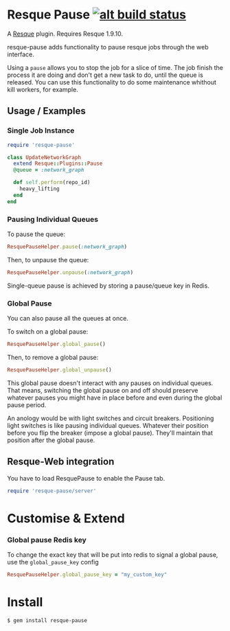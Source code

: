 # Resque Pause [![alt build status][1]][2]

[1]: https://secure.travis-ci.org/wandenberg/resque-pause.png
[2]: http://travis-ci.org/#!/wandenberg/resque-pause


A [Resque][rq] plugin. Requires Resque 1.9.10.

resque-pause adds functionality to pause resque jobs through the web interface.

Using a `pause` allows you to stop the job for a slice of time.
The job finish the process it are doing and don't get a new task to do,
until the queue is released.
You can use this functionality to do some maintenance whithout kill workers, for example.

Usage / Examples
----------------

### Single Job Instance

```ruby
require 'resque-pause'

class UpdateNetworkGraph
  extend Resque::Plugins::Pause
  @queue = :network_graph

  def self.perform(repo_id)
    heavy_lifting
  end
end
```

### Pausing Individual Queues

To pause the queue:

```ruby
ResquePauseHelper.pause(:network_graph)
```

Then, to unpause the queue:

```ruby
ResquePauseHelper.unpause(:network_graph)
```

Single-queue pause is achieved by storing a pause/queue key in Redis.


### Global Pause

You can also pause all the queues at once.

To switch on a global pause:

```ruby
ResquePauseHelper.global_pause()
```

Then, to remove a global pause:

```ruby
ResquePauseHelper.global_unpause()
```

This global pause doesn't interact with any pauses on individual queues. That means, switching the global pause on and off should preserve whatever pauses you might have in place before and even during the global pause period.

An anology would be with light switches and circuit breakers. Positioning light switches is like pausing individual queues. Whatever their position before you flip the breaker (impose a global pause). They'll maintain that position after the global pause.

Resque-Web integration
----------------------

You have to load ResquePause to enable the Pause tab.

```ruby
require 'resque-pause/server'
```

Customise & Extend
==================

### Global pause Redis key

To change the exact key that will be put into redis to signal a global pause, use the `global_pause_key` config

````ruby
ResquePauseHelper.global_pause_key = "my_custom_key"
````

Install
=======

```bash
$ gem install resque-pause
```

[rq]: http://github.com/defunkt/resque
[resque-pause]: https://github.com/wandenberg/resque-pause
